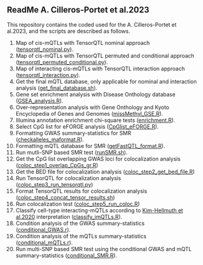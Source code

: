## ReadMe A. Cilleros-Portet et al.2023
This repository contains the coded used for the A. Cilleros-Portet et al.2023, and the scripts are described as follows. 
1. Map of cis-mQTLs with TensorQTL nominal approach ([tensorqtl_nominal.py](https://github.com/ariadnacilleros/Cilleros-PortetA.etal/blob/main/tensorqtl_nominal.py)). 
2. Map of cis-mQTLs with TensorQTL permuted and conditional approach ([tensorqtl_permuted_conditional.py](https://github.com/ariadnacilleros/Cilleros-PortetA.etal/blob/main/tensorqtl_permuted_conditional.py)).
3. Map of interacting cis-mQTLs with TensorQTL interaction approach ([tensorqtl_interaction.py](https://github.com/ariadnacilleros/Cilleros-PortetA.etal/blob/main/tensorqtl_interaction.py)).
4. Get the final mQTL database, only applicable for nominal and interaction analysis ([get_final_database.sh](https://github.com/ariadnacilleros/Cilleros-PortetA.etal/blob/main/get_final_database.sh)).
5. Gene set enrichment analysis with Disease Onthology database ([GSEA_analysis.R](https://github.com/ariadnacilleros/Cilleros-PortetA.etal/blob/main/GSEA_analysis.R)).
6. Over-representation analysis with Gene Onthology and Kyoto Encyclopedia of Genes and Genomes ([missMethyl_GSE.R](https://github.com/ariadnacilleros/Cilleros-PortetA.etal/blob/main/missMethyl_GSE.R)).
7. Illumina annotation enrichment chi-square tests ([enrichment.R](https://github.com/ariadnacilleros/Cilleros-PortetA.etal/blob/main/enrichment.R)).
8. Select CpG list for eFORGE analysis ([CpGlist_eFORGE.R](https://github.com/ariadnacilleros/Cilleros-PortetA.etal/blob/main/CpGlist_eFORGE.R)).
9. Formatting GWAS summary-statistics for SMR ([checkalleles_maformat.R](https://github.com/ariadnacilleros/Cilleros-PortetA.etal/blob/main/checkalleles_maformat.R)).
10. Formatting mQTL database for SMR ([getFastQTL_format.R](https://github.com/ariadnacilleros/Cilleros-PortetA.etal/blob/main/getFastQTL_format.R)).
11. Run mutli-SNP based SMR test ([runSMR.sh](https://github.com/ariadnacilleros/Cilleros-PortetA.etal/blob/main/runSMR.sh)).
12. Get the CpG list overlapping GWAS loci for colocalization analysis ([coloc_step1_overlap_CpGs_gr.R](https://github.com/ariadnacilleros/Cilleros-PortetA.etal/blob/main/coloc_step1_overlap_CpGs_gr.R))
13. Get the BED file for colocalization analysis ([coloc_step2_get_bed_file.R](https://github.com/ariadnacilleros/Cilleros-PortetA.etal/blob/main/coloc_step2_get_bed_file.R))
14. Run TensorQTL for colocalization analysis ([coloc_step3_run_tensorqtl.py](https://github.com/ariadnacilleros/Cilleros-PortetA.etal/blob/main/coloc_step3_run_tensorqtl.py))
15. Format TensorQTL results for colocalization analysis ([coloc_step4_concat_tensor_results.sh](https://github.com/ariadnacilleros/Cilleros-PortetA.etal/blob/main/coloc_step4_concat_tensor_results.sh))
16. Run colocalization test ([coloc_step5_run_coloc.R](https://github.com/ariadnacilleros/Cilleros-PortetA.etal/blob/main/coloc_step5_run_coloc.R))
17. Classify cell-type interacting-mQTLs according to [Kim-Hellmuth et al.2020](https://www.science.org/doi/10.1126/science.aaz8528) interpretation ([classify_imQTLs.R](https://github.com/ariadnacilleros/Cilleros-PortetA.etal/blob/main/classify_imQTLs.R)).
18. Condition analysis of the GWAS summary-statistics ([conditional_GWAS.r](https://github.com/ariadnacilleros/Cilleros-PortetA.etal/blob/main/conditional_GWAS.r)).
19. Condition analysis of the mQTLs summary-statistics ([conditional_mQTLs.r](https://github.com/ariadnacilleros/Cilleros-PortetA.etal/blob/main/conditional_mQTLs.r)). 
20. Run multi-SNP based SMR test using the conditional GWAS and mQTL summary-statistics ([conditional_SMR.R](https://github.com/ariadnacilleros/Cilleros-PortetA.etal/blob/main/conditional_SMR.R)).
